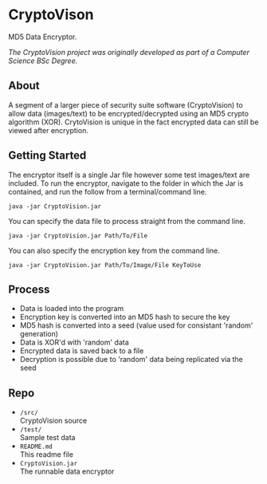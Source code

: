 # CryptoVison

MD5 Data Encryptor.

_The CryptoVision project was originally developed as part of a Computer Science BSc Degree._

## About

A segment of a larger piece of security suite software (CryptoVision) to allow data (images/text) to be encrypted/decrypted using an MD5 crypto algorithm (XOR).
CrytoVision is unique in the fact encrypted data can still be viewed after encryption.

## Getting Started

The encryptor itself is a single Jar file however some test images/text are included. To run the encryptor, navigate to the folder in which the Jar is contained, and run the follow from a terminal/command line.

```java -jar CryptoVision.jar
```

You can specify the data file to process straight from the command line.

```java -jar CryptoVision.jar Path/To/File
```

You can also specify the encryption key from the command line.

```java -jar CryptoVision.jar Path/To/Image/File KeyToUse
```

## Process

- Data is loaded into the program
- Encryption key is converted into an MD5 hash to secure the key
- MD5 hash is converted into a seed (value used for consistant 'random' generation)
- Data is XOR'd with 'random' data
- Encrypted data is saved back to a file
- Decryption is possible due to 'random' data being replicated via the seed

## Repo

- `/src/`	
	CryptoVision source
- `/test/`	
	Sample test data
- `README.md`	
	This readme file
- `CryptoVision.jar`	
	The runnable data encryptor